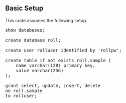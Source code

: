 ## Basic Setup

This code assumes the following setup.

<pre>
show databases;

create database roll;

create user rolluser identified by 'rollpw';

create table if not exists roll.sample (
	name varchar(128) primary key,
    value varchar(256)
);

grant select, update, insert, delete
on roll.sample
to rolluser;
</pre>